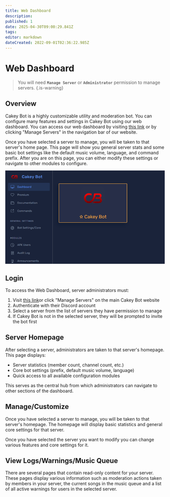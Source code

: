 ```yaml
---
title: Web Dashboard
description: 
published: 1
date: 2025-04-30T09:00:29.841Z
tags: 
editor: markdown
dateCreated: 2022-09-01T02:36:22.985Z
---
```


# Web Dashboard

> You will need **`Manage Server`** or **`Administrator`** permission to manage servers.
{.is-warning}

## Overview

Cakey Bot is a highly customizable utility and moderation bot. You can configure many features and settings in Cakey Bot using our web dashboard. You can access our web dashboard by visiting [this link](https://cakey.bot/dashboard/public) or by clicking "Manage Servers" in the navigation bar of our website.

Once you have selected a server to manage, you will be taken to that server's home page. This page will show you general server stats and some basic bot settings like the default music volume, language, and command prefix. After you are on this page, you can either modify these settings or navigate to other modules to configure.

![image.png](/dash/image.png)

## Login
To access the Web Dashboard, server administrators must:

1) Visit [this link](https://cakey.bot/dashboard/public)or click "Manage Servers" on the main Cakey Bot website
2) Authenticate with their Discord account
3) Select a server from the list of servers they have permission to manage
4) If Cakey Bot is not in the selected server, they will be prompted to invite the bot first

## Server Homepage
After selecting a server, administrators are taken to that server's homepage. This page displays:

* Server statistics (member count, channel count, etc.)
* Core bot settings (prefix, default music volume, language)
* Quick access to all available configuration modules

This serves as the central hub from which administrators can navigate to other sections of the dashboard.

## Manage/Customize

Once you have selected a server to manage, you will be taken to that server's homepage. The homepage will display basic statistics and general core settings for that server.

Once you have selected the server you want to modify you can change various features and core settings for it.

## View Logs/Warnings/Music Queue

There are several pages that contain read-only content for your server. These pages display various information such as moderation actions taken by members in your server, the current songs in the music queue and a list of all active warnings for users in the selected server.